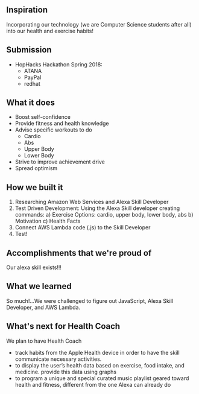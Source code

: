 ## Inspiration
Incorporating our technology (we are Computer Science students after all) into our health and exercise habits!

## Submission 
* HopHacks Hackathon Spring 2018:
    - ATANA
    - PayPal
    - redhat

## What it does
* Boost self-confidence 
* Provide fitness and health knowledge
* Advise specific workouts to do
    - Cardio
    - Abs
    - Upper Body
    - Lower Body
* Strive to improve achievement drive
* Spread optimism

## How we built it
1. Researching Amazon Web Services and Alexa Skill Developer
2. Test Driven Development: 
Using the Alexa Skill developer creating commands:
    a) Exercise Options: cardio, upper body, lower body, abs
    b) Motivation
    c) Health Facts
3. Connect AWS Lambda code (.js) to the Skill Developer
4. Test!

## Accomplishments that we're proud of
Our alexa skill exists!!!

## What we learned
So much!...We were challenged to figure out JavaScript, Alexa Skill Developer, and AWS Lambda. 

## What's next for Health Coach
We plan to have Health Coach 
- track habits from the Apple Health device in order to have the skill communicate necessary activities.
- to display the user’s health data based on exercise, food intake, and medicine. 
provide this data using graphs
- to program a unique and special curated music playlist geared toward health and fitness, different from the one Alexa can already do

